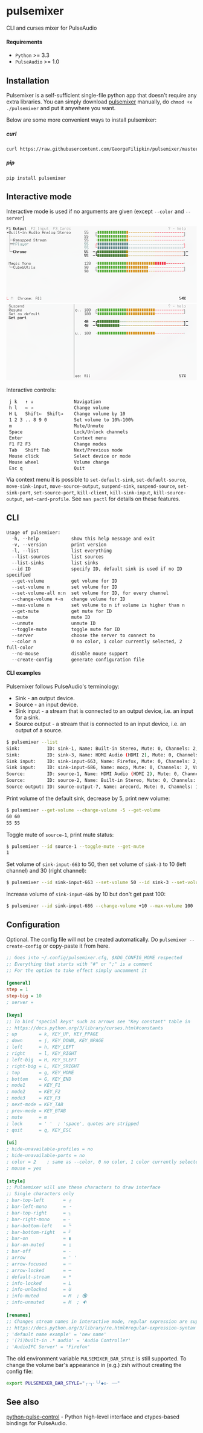 # pulsemixer
CLI and curses mixer for PulseAudio

#### Requirements
- `Python` >= 3.3
- `PulseAudio` >= 1.0

## Installation

Pulsemixer is a self-sufficient single-file python app that doesn't require any extra libraries. You can simply download [pulsemixer](https://raw.githubusercontent.com/GeorgeFilipkin/pulsemixer/master/pulsemixer) manually, do `chmod +x ./pulsemixer` and put it anywhere you want.

Below are some more convenient ways to install pulsemixer:

##### curl

```sh
curl https://raw.githubusercontent.com/GeorgeFilipkin/pulsemixer/master/pulsemixer > pulsemixer && chmod +x ./pulsemixer
```

##### pip

```
pip install pulsemixer
```

## Interactive mode
Interactive mode is used if no arguments are given (except `--color` and `--server`)

![Image of 1](https://raw.githubusercontent.com/GeorgeFilipkin/pulsemixer/img/1.png)
![Image of 2](https://raw.githubusercontent.com/GeorgeFilipkin/pulsemixer/img/2.png)

Interactive controls:
```
 j k   ↑ ↓               Navigation
 h l   ← →               Change volume
 H L   Shift←  Shift→    Change volume by 10
 1 2 3 .. 8 9 0          Set volume to 10%-100%
 m                       Mute/Unmute
 Space                   Lock/Unlock channels
 Enter                   Context menu
 F1 F2 F3                Change modes
 Tab   Shift Tab         Next/Previous mode
 Mouse click             Select device or mode
 Mouse wheel             Volume change
 Esc q                   Quit
```

Via context menu it is possible to `set-default-sink`, `set-default-source`, `move-sink-input`, `move-source-output`, `suspend-sink`, `suspend-source`, `set-sink-port`, `set-source-port`, `kill-client`, `kill-sink-input`, `kill-source-output`, `set-card-profile`. See `man pactl` for details on these features.

## CLI
```
Usage of pulsemixer:
  -h, --help            show this help message and exit
  -v, --version         print version
  -l, --list            list everything
  --list-sources        list sources
  --list-sinks          list sinks
  --id ID               specify ID, default sink is used if no ID specified
  --get-volume          get volume for ID
  --set-volume n        set volume for ID
  --set-volume-all n:n  set volume for ID, for every channel
  --change-volume +-n   change volume for ID
  --max-volume n        set volume to n if volume is higher than n
  --get-mute            get mute for ID
  --mute                mute ID
  --unmute              unmute ID
  --toggle-mute         toggle mute for ID
  --server              choose the server to connect to
  --color n             0 no color, 1 color currently selected, 2 full-color
  --no-mouse            disable mouse support
  --create-config       generate configuration file
```

#### CLI examples
Pulsemixer follows PulseAudio's terminology:
* Sink - an output device.
* Source - an input device.
* Sink input - a stream that is connected to an output device, i.e. an input for a sink.
* Source output - a stream that is connected to an input device, i.e. an output of a source.

```sh
$ pulsemixer --list
Sink:          ID: sink-1, Name: Built-in Stereo, Mute: 0, Channels: 2, Volumes: ['60%', '60%'], Default
Sink:          ID: sink-3, Name: HDMI Audio (HDMI 2), Mute: 0, Channels: 2, Volumes: ['50%', '50%']
Sink input:    ID: sink-input-663, Name: Firefox, Mute: 0, Channels: 2, Volumes: ['60%', '60%']
Sink input:    ID: sink-input-686, Name: mocp, Mute: 0, Channels: 2, Volumes: ['60%', '60%']
Source:        ID: source-1, Name: HDMI Audio (HDMI 2), Mute: 0, Channels: 2, Volumes: ['100%', '100%']
Source:        ID: source-2, Name: Built-in Stereo, Mute: 0, Channels: 2, Volumes: ['40%', '40%'], Default
Source output: ID: source-output-7, Name: arecord, Mute: 0, Channels: 1, Volumes: ['40%]
```

Print volume of the default sink, decrease by 5, print new volume:
```sh
$ pulsemixer --get-volume --change-volume -5 --get-volume
60 60
55 55
```

Toggle mute of `source-1`, print mute status:
```sh
$ pulsemixer --id source-1 --toggle-mute --get-mute
1
```

Set volume of `sink-input-663` to 50, then set volume of `sink-3` to 10 (left channel) and 30 (right channel):
```sh
$ pulsemixer --id sink-input-663 --set-volume 50 --id sink-3 --set-volume-all 10:30
```

Increase volume of `sink-input-686` by 10 but don't get past 100:
```sh
$ pulsemixer --id sink-input-686 --change-volume +10 --max-volume 100
```

## Configuration
Optional.
The config file will not be created automatically. Do `pulsemixer --create-config` or copy-paste it from here.

```ini
;; Goes into ~/.config/pulsemixer.cfg, $XDG_CONFIG_HOME respected
;; Everything that starts with "#" or ";" is a comment
;; For the option to take effect simply uncomment it

[general]
step = 1
step-big = 10
; server =

[keys]
;; To bind "special keys" such as arrows see "Key constant" table in
;; https://docs.python.org/3/library/curses.html#constants
; up        = k, KEY_UP, KEY_PPAGE
; down      = j, KEY_DOWN, KEY_NPAGE
; left      = h, KEY_LEFT
; right     = l, KEY_RIGHT
; left-big  = H, KEY_SLEFT
; right-big = L, KEY_SRIGHT
; top       = g, KEY_HOME
; bottom    = G, KEY_END
; mode1     = KEY_F1
; mode2     = KEY_F2
; mode3     = KEY_F3
; next-mode = KEY_TAB
; prev-mode = KEY_BTAB
; mute      = m
; lock      = ' '  ; 'space', quotes are stripped
; quit      = q, KEY_ESC

[ui]
; hide-unavailable-profiles = no
; hide-unavailable-ports = no
; color = 2    ; same as --color, 0 no color, 1 color currently selected, 2 full-color
; mouse = yes

[style]
;; Pulsemixer will use these characters to draw interface
;; Single characters only
; bar-top-left       = ┌
; bar-left-mono      = ╶
; bar-top-right      = ┐
; bar-right-mono     = ╴
; bar-bottom-left    = └
; bar-bottom-right   = ┘
; bar-on             = ▮
; bar-on-muted       = ▯
; bar-off            = -
; arrow              = ' '
; arrow-focused      = ─
; arrow-locked       = ─
; default-stream     = *
; info-locked        = L
; info-unlocked      = U
; info-muted         = M  ; 🔇
; info-unmuted       = M  ; 🔉

[renames]
;; Changes stream names in interactive mode, regular expression are supported
;; https://docs.python.org/3/library/re.html#regular-expression-syntax
; 'default name example' = 'new name'
; '(?i)built-in .* audio' = 'Audio Controller'
; 'AudioIPC Server' = 'Firefox'
```

The old environment variable `PULSEMIXER_BAR_STYLE` is still supported.
To change the volume bar's appearance in (e.g.) zsh without creating the config file:
```bash
export PULSEMIXER_BAR_STYLE="╭╶╮╴╰╯◆◇· ──"
```

## See also

[python-pulse-control](https://github.com/mk-fg/python-pulse-control) - Python high-level interface and ctypes-based bindings for PulseAudio.
